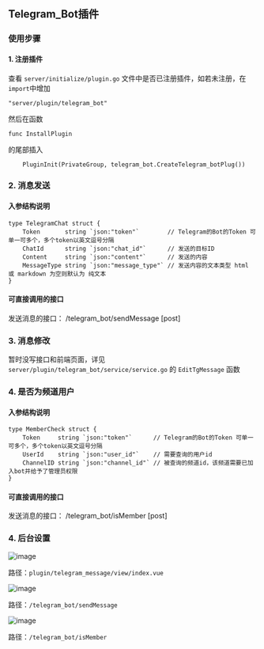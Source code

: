 ## Telegram_Bot插件

### 使用步骤

#### 1. 注册插件

查看 ```server/initialize/plugin.go``` 文件中是否已注册插件，如若未注册，在```import```中增加

```
"server/plugin/telegram_bot"
```

然后在函数

```
func InstallPlugin
```

的尾部插入

```
    PluginInit(PrivateGroup, telegram_bot.CreateTelegram_botPlug())
```

### 2. 消息发送

#### 入参结构说明

```
type TelegramChat struct {
	Token       string `json:"token"`        // Telegram的Bot的Token 可单一可多个，多个token以英文逗号分隔
	ChatId      string `json:"chat_id"`      // 发送的目标ID
	Content     string `json:"content"`      // 发送的内容
	MessageType string `json:"message_type"` // 发送内容的文本类型 html 或 markdown 为空则默认为 纯文本
}
```

#### 可直接调用的接口

发送消息的接口： /telegram_bot/sendMessage [post]

### 3. 消息修改

暂时没写接口和前端页面，详见 ```server/plugin/telegram_bot/service/service.go``` 的 ```EditTgMessage``` 函数

### 4. 是否为频道用户

#### 入参结构说明

```
type MemberCheck struct {
	Token     string `json:"token"`      // Telegram的Bot的Token 可单一可多个，多个token以英文逗号分隔
	UserId    string `json:"user_id"`    // 需要查询的用户id
	ChannelID string `json:"channel_id"` // 被查询的频道id，该频道需要已加入bot并给予了管理员权限
}
```

#### 可直接调用的接口

发送消息的接口： /telegram_bot/isMember [post]

### 4. 后台设置

![image](https://github.com/spiritysdx/tgm/assets/97792170/5dd643a3-4b42-4d92-9dd1-1cefd72e5ebc)

路径：```plugin/telegram_message/view/index.vue```

![image](https://github.com/spiritysdx/tgm/assets/97792170/7b40a5ec-78a5-47b6-9cfa-d4a219578369)

路径：```/telegram_bot/sendMessage```

![image](https://github.com/spiritysdx/tgm/assets/97792170/be2479fe-c51a-40c6-9a3c-569258a3a8b2)

路径：```/telegram_bot/isMember```
